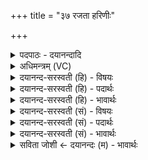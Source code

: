 +++
title = "३७ रजता हरिणीः"

+++
<details><summary>पदपाठः - दयानन्दादि</summary>

र॒ज॒ताः। हरि॑णीः। सीसाः॑। युजः॑। यु॒ज्य॒न्ते॒। कर्म॑भिरिति॒ कर्म॑ऽभिः। अश्व॑स्य। वा॒जिनः॑। त्व॒चि। सिमाः॑। श॒म्य॒न्तु॒। शम्य॑न्तीः। ३७।
</details>

<details><summary>अधिमन्त्रम् (VC)</summary>

- स्त्रियो देवताः
- प्रजापतिर्ऋषिः
- अनुष्टुप्
- गान्धारः
</details>

<details><summary>दयानन्द-सरस्वती (हि) - विषयः</summary>

फिर वे कैसी हों, इस विषय को अगले मन्त्र में कहा है ॥
</details>

<details><summary>दयानन्द-सरस्वती (हि) - पदार्थः</summary>

पदार्थान्वयभाषाः -  जैसे स्वयंवर विवाह से विवाही हुई स्त्री (वाजिनः) प्रशंसित बलयुक्त (अश्वस्य) उत्तम गुणों में व्याप्त अपने पति के (त्वचि) उढ़ाने में (युज्यन्ते) संयुक्त की जाती अर्थात् पति को वस्त्र उढ़ाने आदि सेवा में लगाई जाती हैं, वैसे (कर्मभिः) धर्मयुक्त क्रियाओं से (रजताः) अनुराग अर्थात् प्रीति को प्राप्त हुई (हरिणीः) जिनका प्रशंसित स्वीकार करना है, वे (सीसाः) प्रेमवाली (युजः) सावधानचित्त, उचित काम करनेवाली (शम्यन्तीः) शान्ति को प्राप्त होती वा प्राप्त कराती हुई वा (सिमाः) प्रेम से बँधी स्त्री अपने हृदय से प्रिय पतियों को प्राप्त हो के (शम्यन्तु) आनन्द भोगें ॥३७ ॥
</details>

<details><summary>दयानन्द-सरस्वती (हि) - भावार्थः</summary>

भावार्थभाषाः -  हे मनुष्यो ! जो विद्या और अच्छी शिक्षा से युक्त आप विवाह को प्राप्त स्त्री-पुरुष अपनी इच्छा से एक-दूसरे से प्रीति किये हुए विवाह को करते हैं, वे लावण्य अर्थात् अतिसुन्दरता गुण और उत्तम स्वभावयुक्त सन्तानों को उत्पन्न कर सदा आनन्दयुक्त होते हैं ॥३७ ॥
</details>

<details><summary>दयानन्द-सरस्वती (सं) - विषयः</summary>

पुनस्ताः कीदृशो भवेयुरित्याह ॥
</details>

<details><summary>दयानन्द-सरस्वती (सं) - पदार्थः</summary>

पदार्थान्वयभाषाः -  यथा स्वयंवरा वाजिनोऽश्वस्य त्वचि संयुज्यन्ते तथा कर्मभी रजता हरिणीः सीसा युजः शम्यन्तीः सिमा हृद्यान् पतीन् प्राप्य शम्यन्तु ॥३७ ॥
</details>

<details><summary>दयानन्द-सरस्वती (सं) - भावार्थः</summary>

भावार्थभाषाः -  हे मनुष्याः ! ये सुशिक्षिताः स्वयंवरा भूत्वा स्त्रीपुरुषाः स्वेच्छया परस्परस्मिन् प्रीता विवाहं कुर्वन्ति, ते भद्रान् लावण्यगुणस्वभावयुक्तान् सन्तानानुत्पाद्य सदानन्दन्ति ॥३७ ॥
</details>

<details><summary>सविता जोशी ← दयानन्दः (म) - भावार्थः</summary>

भावार्थभाषाः -  हे माणसांनो ! विद्या व चांगले शिक्षण यांनी युक्त जे विवाहेच्छू स्री-पुरुष एकमेकांवर प्रेम करून विवाह करतात ते अतिसुंदर, गुणवान व उत्तम स्वभाव असलेल्या संतानांना उत्पन्न करून नेहमी आनंदात राहतात.
</details>